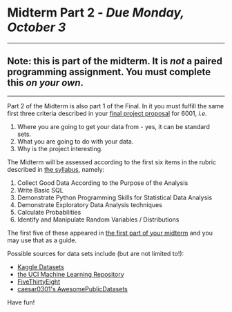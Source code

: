 # Midterm Part 2 - _Due Monday, October 3_
---
## Note: this is part of the midterm. It is _not_ a paired programming assignment. **You must complete this _on your own_**.
---

Part 2 of the Midterm is also part 1 of the Final. In it you must fulfill the same first three criteria described in your [final project proposal](https://github.com/zipfian/DSCI6001-student/blob/master/week3/3.4/Final_Project_Proposal.ipynb) for 6001, _i.e._  
1. Where you are going to get your data from - yes, it can be standard sets.
2. What you are going to do with your data.
3. Why is the project interesting.

The Midterm will be assessed according to the first six items in the rubric described in [the syllabus](https://github.com/zipfian/DSCI6002-student/blob/master/README.md#final-project), namely:  
1. Collect Good Data According to the Purpose of the Analysis
2. Write Basic SQL
3. Demonstrate Python Programming Skills for Statistical Data Analysis
4. Demonstrate Exploratory Data Analysis techniques
5. Calculate Probabilities
6. Identify and Manipulate Random Variables / Distributions

The first five of these appeared in [the first part of your midterm](https://github.com/zipfian/DSCI6002-student/blob/master/week3/3-1_Review/DSCI6002-Midterm-Part1.ipynb) and you may use that as a guide.

Possible sources for data sets include (but are not limited to!):
- [Kaggle Datasets](https://www.kaggle.com/datasets)
- [the UCI Machine Learning Repository](https://archive.ics.uci.edu/ml/datasets.html)
- [FiveThirtyEight](https://github.com/fivethirtyeight/data)
- [caesar0301's AwesomePublicDatasets](https://github.com/caesar0301/awesome-public-datasets)

Have fun!
